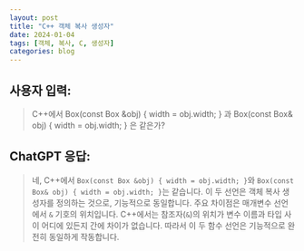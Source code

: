 ```yaml
---
layout: post
title: "C++ 객체 복사 생성자"
date: 2024-01-04
tags: [객체, 복사, C, 생성자]
categories: blog
---
```


## 사용자 입력:
> C++에서        Box(const Box &obj) {
            width = obj.width;
        } 과        Box(const Box& obj) {
            width = obj.width;
        } 은 같은가?

## ChatGPT 응답:
> 네, C++에서 `Box(const Box &obj) { width = obj.width; }`와 `Box(const Box& obj) { width = obj.width; }`는 같습니다. 이 두 선언은 객체 복사 생성자를 정의하는 것으로, 기능적으로 동일합니다. 주요 차이점은 매개변수 선언에서 `&` 기호의 위치입니다. C++에서는 참조자(`&`)의 위치가 변수 이름과 타입 사이 어디에 있든지 간에 차이가 없습니다. 따라서 이 두 함수 선언은 기능적으로 완전히 동일하게 작동합니다.


